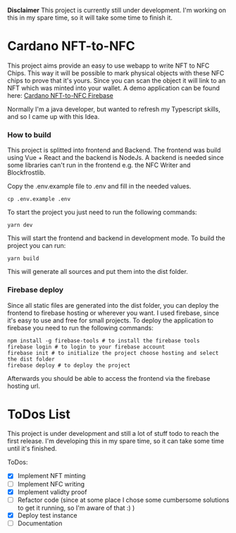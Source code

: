 **Disclaimer** This project is currently still under development. I'm working on this in my spare time, so it will take some time to finish it.

# Cardano NFT-to-NFC
This project aims provide an easy to use webapp to write NFT to NFC Chips.
This way it will be possible to mark physical objects with these NFC chips to prove that it's yours.
Since you can scan the object it will link to an NFT which was minted into your wallet.
A demo application can be found here: [Cardano NFT-to-NFC Firebase](https://cardano-nft-to-nfc.web.app/)

Normally I'm a java developer, but wanted to refresh my Typescript skills, and so I came up with this Idea.

### How to build
This project is splitted into frontend and Backend. The frontend was build using Vue + React and the backend is NodeJs.
A backend is needed since some libraries can't run in the frontend e.g. the NFC Writer and Blockfrostlib.

Copy the .env.example file to .env and fill in the needed values.
```shell
cp .env.example .env
```

To start the project you just need to run the following commands:
```shell
yarn dev
```
This will start the frontend and backend in development mode.
To build the project you can run:
```shell
yarn build
```
This will generate all sources and put them into the dist folder.

### Firebase deploy
Since all static files are generated into the dist folder, you can deploy the frontend to firebase hosting or wherever you want.
I used firebase, since it's easy to use and free for small projects.
To deploy the application to firebase you need to run the following commands:
```shell
npm install -g firebase-tools # to install the firebase tools
firebase login # to login to your firebase account
firebase init # to initialize the project choose hosting and select the dist folder
firebase deploy # to deploy the project
```

Afterwards you should be able to access the frontend via the firebase hosting url.

# ToDos List
This project is under development and still a lot of stuff todo to reach the first release.
I'm developing this in my spare time, so it can take some time until it's finished.

ToDos:
- [x] Implement NFT minting
- [ ] Implement NFC writing
- [X] Implement validty proof
- [ ] Refactor code (since at some place I chose some cumbersome solutions to get it running, so I'm aware of that :) )
- [X] Deploy test instance
- [ ] Documentation
